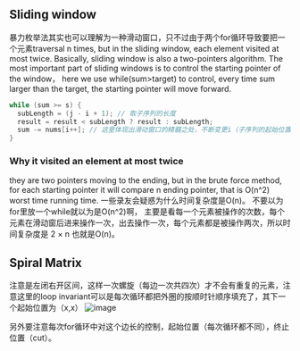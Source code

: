 ## Sliding window
暴力枚举法其实也可以理解为一种滑动窗口，只不过由于两个for循环导致要把一个元素traversal n times, but in the sliding window, each element visited at most twice.
Basically, sliding window is also a two-pointers algorithm. The most important part of sliding windows is to control the starting pointer of the window， here we use while(sum>target) to control, every time sum larger than
the target, the starting pointer will move forward.

```cpp
while (sum >= s) {
  subLength = (j - i + 1); // 取子序列的长度
  result = result < subLength ? result : subLength;
  sum -= nums[i++]; // 这里体现出滑动窗口的精髓之处，不断变更i（子序列的起始位置）
}
```

### Why it visited an element at most twice
they are two pointers moving to the ending, but in the brute force method, for each starting pointer it will compare n ending pointer, that is O(n^2) worst time running time.
一些录友会疑惑为什么时间复杂度是O(n)。
不要以为for里放一个while就以为是O(n^2)啊， 主要是看每一个元素被操作的次数，每个元素在滑动窗后进来操作一次，出去操作一次，每个元素都是被操作两次，所以时间复杂度是 2 × n 也就是O(n)。

## Spiral Matrix
注意是左闭右开区间，这样一次螺旋（每边一次共四次）才不会有重复的元素，注意这里的loop invariant可以是每次循环都把外圈的按顺时针顺序填充了，其下一个起始位置为（x,x）
![image](https://github.com/YunfanLing/YunfanLing.github.io/assets/102476857/95467f5c-0859-46a4-8e56-0389aae349c0)

另外要注意每次for循环中对这个边长的控制，起始位置（每次循环都不同），终止位置（cut）。


